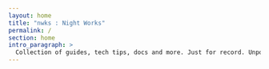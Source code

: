 ```yaml
---
layout: home
title: "nwks : Night Works"
permalink: /
section: home
intro_paragraph: >
  Collection of guides, tech tips, docs and more. Just for record. Unpolitical and straight forward.
---
```


